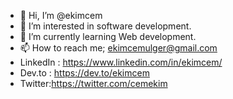 - 👋 Hi, I’m @ekimcem
- 👀 I’m interested in software development.
- 🌱 I’m currently learning Web development.
- 📫 How to reach me; ekimcemulger@gmail.com
- LinkedIn : https://www.linkedin.com/in/ekimcem/
- Dev.to : https://dev.to/ekimcem
- Twitter:https://twitter.com/cemekim

